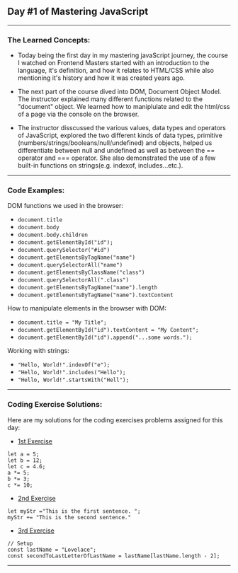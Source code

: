 ## Day #1 of Mastering JavaScript
---

  ### The Learned Concepts:
  *   Today being the first day in my mastering javaScript journey, the course I watched on Frontend Masters started with an introduction to the language, it's definition, and how it relates to HTML/CSS while also mentioning it's history and how it was created years ago. 
  * The next part of the course dived into DOM, Document Object Model. The instructor explained many different functions related to the "document" object. We learned how to maniplulate and edit the html/css of a page via the console on the browser.
  
  * The instructor disscussed the various values, data types and operators of JavaScript, explored the two different kinds of data types, primitive (numbers/strings/booleans/null/undefined) and objects, helped us differentiate between null and undefined as well as between the == operator and === operator. She also demonstrated the use of a few built-in functions on strings(e.g. indexof, includes...etc.).
  ---
 ### Code Examples: 
 DOM functions we used in the browser:
- `document.title`
- `document.body`
- `document.body.children`
- `document.getElementById("id");`
- `document.querySelector("#id")`
- `document.getElementsByTagName("name")`
- `document.querySelectorAll("name")`
- `document.getElementsByClassName("class")`
- `document.querySelectorAll(".class")`
- `document.getElementsByTagName("name").length`
- `document.getElementsByTagName("name").textContent`

 How to manipulate elements in the browser with DOM:
- `document.title = "My Title";`
- `document.getElementById("id").textContent = "My Content";`
- `document.getElementById("id").append("...some words.");`

 Working with strings:
- `"Hello, World!".indexOf("e");`
- `"Hello, World!".includes("Hello");`
- `"Hello, World!".startsWith("Hell");`
---
 ### Coding Exercise Solutions:
 Here are my solutions for the coding exercises problems assigned for this day:
 
 -  [1st Exercise](https://www.freecodecamp.org/learn/javascript-algorithms-and-data-structures/basic-javascript/compound-assignment-with-augmented-multiplication)
 ```
let a = 5;
let b = 12;
let c = 4.6;
a *= 5;
b *= 3;
c *= 10;
```

-  [2nd Exercise](https://www.freecodecamp.org/learn/javascript-algorithms-and-data-structures/basic-javascript/concatenating-strings-with-the-plus-equals-operator)
 ```
let myStr ="This is the first sentence. ";
myStr += "This is the second sentence."
```

- [3rd Exercise](https://www.freecodecamp.org/learn/javascript-algorithms-and-data-structures/basic-javascript/use-bracket-notation-to-find-the-nth-to-last-character-in-a-string)
 ```
// Setup
const lastName = "Lovelace";
const secondToLastLetterOfLastName = lastName[lastName.length - 2];
```
---


